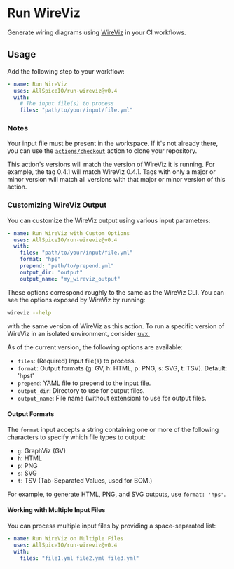 # Run WireViz

Generate wiring diagrams using [WireViz](https://github.com/wireviz/WireViz/)
in your CI workflows.

## Usage

Add the following step to your workflow:

```yaml
- name: Run WireViz
  uses: AllSpiceIO/run-wireviz@v0.4
  with:
    # The input file(s) to process
    files: "path/to/your/input/file.yml"
```

### Notes

Your input file must be present in the workspace. If it's not already there,
you can use the [`actions/checkout`](https://github.com/actions/checkout)
action to clone your repository.

This action's versions will match the version of WireViz it is running. For
example, the tag 0.4.1 will match WireViz 0.4.1. Tags with only a major or
minor version will match all versions with that major or minor version of this
action.

### Customizing WireViz Output

You can customize the WireViz output using various input parameters:

```yaml
- name: Run WireViz with Custom Options
  uses: AllSpiceIO/run-wireviz@v0.4
  with:
    files: "path/to/your/input/file.yml"
    format: "hps"
    prepend: "path/to/prepend.yml"
    output_dir: "output"
    output_name: "my_wireviz_output"
```

These options correspond roughly to the same as the WireViz CLI. You can see the options exposed by WireViz by running:

```sh
wireviz --help
```

with the same version of WireViz as this action. To run a specific version of
WireViz in an isolated environment, consider
[uvx.](https://docs.astral.sh/uv/guides/tools/)

As of the current version, the following options are available:

- `files`: (Required) Input file(s) to process.
- `format`: Output formats (g: GV, h: HTML, p: PNG, s: SVG, t: TSV). Default: 'hpst'
- `prepend`: YAML file to prepend to the input file.
- `output_dir`: Directory to use for output files.
- `output_name`: File name (without extension) to use for output files.

#### Output Formats

The `format` input accepts a string containing one or more of the following characters to specify which file types to output:

- `g`: GraphViz (GV)
- `h`: HTML
- `p`: PNG
- `s`: SVG
- `t`: TSV (Tab-Separated Values, used for BOM.)

For example, to generate HTML, PNG, and SVG outputs, use `format: 'hps'`.

#### Working with Multiple Input Files

You can process multiple input files by providing a space-separated list:

```yaml
- name: Run WireViz on Multiple Files
  uses: AllSpiceIO/run-wireviz@v0.4
  with:
    files: "file1.yml file2.yml file3.yml"
```
